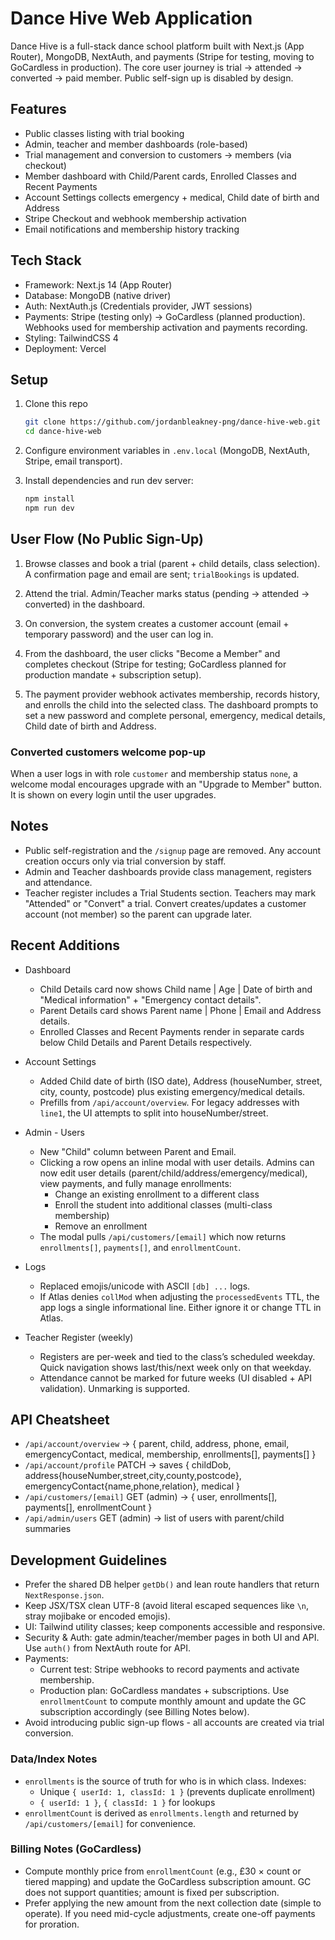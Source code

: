 # Dance Hive Web Application

 Dance Hive is a full-stack dance school platform built with Next.js (App Router), MongoDB, NextAuth, and payments (Stripe for testing, moving to GoCardless in production). The core user journey is trial -> attended -> converted -> paid member. Public self-sign up is disabled by design.

## Features

- Public classes listing with trial booking
- Admin, teacher and member dashboards (role-based)
- Trial management and conversion to customers -> members (via checkout)
- Member dashboard with Child/Parent cards, Enrolled Classes and Recent Payments
- Account Settings collects emergency + medical, Child date of birth and Address
- Stripe Checkout and webhook membership activation
- Email notifications and membership history tracking

## Tech Stack

- Framework: Next.js 14 (App Router)
- Database: MongoDB (native driver)
- Auth: NextAuth.js (Credentials provider, JWT sessions)
- Payments: Stripe (testing only) → GoCardless (planned production). Webhooks used for membership activation and payments recording.
- Styling: TailwindCSS 4
- Deployment: Vercel

## Setup

1. Clone this repo
   ```bash
   git clone https://github.com/jordanbleakney-png/dance-hive-web.git
   cd dance-hive-web
   ```

2. Configure environment variables in `.env.local` (MongoDB, NextAuth, Stripe, email transport).

3. Install dependencies and run dev server:
   ```bash
   npm install
   npm run dev
   ```

## User Flow (No Public Sign-Up)

1) Browse classes and book a trial (parent + child details, class selection). A confirmation page and email are sent; `trialBookings` is updated.

2) Attend the trial. Admin/Teacher marks status (pending -> attended -> converted) in the dashboard.

3) On conversion, the system creates a customer account (email + temporary password) and the user can log in.

4) From the dashboard, the user clicks "Become a Member" and completes checkout (Stripe for testing; GoCardless planned for production mandate + subscription setup).

5) The payment provider webhook activates membership, records history, and enrolls the child into the selected class. The dashboard prompts to set a new password and complete personal, emergency, medical details, Child date of birth and Address.

### Converted customers welcome pop-up

When a user logs in with role `customer` and membership status `none`, a welcome modal encourages upgrade with an "Upgrade to Member" button. It is shown on every login until the user upgrades.

## Notes

- Public self-registration and the `/signup` page are removed. Any account creation occurs only via trial conversion by staff.
- Admin and Teacher dashboards provide class management, registers and attendance.
- Teacher register includes a Trial Students section. Teachers may mark "Attended" or "Convert" a trial. Convert creates/updates a customer account (not member) so the parent can upgrade later.

## Recent Additions

- Dashboard
  - Child Details card now shows Child name | Age | Date of birth and "Medical information" + "Emergency contact details".
  - Parent Details card shows Parent name | Phone | Email and Address details.
  - Enrolled Classes and Recent Payments render in separate cards below Child Details and Parent Details respectively.
- Account Settings
  - Added Child date of birth (ISO date), Address (houseNumber, street, city, county, postcode) plus existing emergency/medical details.
  - Prefills from `/api/account/overview`. For legacy addresses with `line1`, the UI attempts to split into houseNumber/street.
- Admin - Users
  - New "Child" column between Parent and Email.
  - Clicking a row opens an inline modal with user details. Admins can now edit user details (parent/child/address/emergency/medical), view payments, and fully manage enrollments:
    - Change an existing enrollment to a different class
    - Enroll the student into additional classes (multi-class membership)
    - Remove an enrollment
  - The modal pulls `/api/customers/[email]` which now returns `enrollments[]`, `payments[]`, and `enrollmentCount`.
- Logs
  - Replaced emojis/unicode with ASCII `[db] ...` logs.
  - If Atlas denies `collMod` when adjusting the `processedEvents` TTL, the app logs a single informational line. Either ignore it or change TTL in Atlas.

- Teacher Register (weekly)
  - Registers are per-week and tied to the class’s scheduled weekday. Quick navigation shows last/this/next week only on that weekday.
  - Attendance cannot be marked for future weeks (UI disabled + API validation). Unmarking is supported.

## API Cheatsheet

- `/api/account/overview` -> { parent, child, address, phone, email, emergencyContact, medical, membership, enrollments[], payments[] }
- `/api/account/profile` PATCH -> saves { childDob, address{houseNumber,street,city,county,postcode}, emergencyContact{name,phone,relation}, medical }
- `/api/customers/[email]` GET (admin) -> { user, enrollments[], payments[], enrollmentCount }
- `/api/admin/users` GET (admin) -> list of users with parent/child summaries

## Development Guidelines

- Prefer the shared DB helper `getDb()` and lean route handlers that return `NextResponse.json`.
- Keep JSX/TSX clean UTF-8 (avoid literal escaped sequences like `\n`, stray mojibake or encoded emojis).
- UI: Tailwind utility classes; keep components accessible and responsive.
- Security & Auth: gate admin/teacher/member pages in both UI and API. Use `auth()` from NextAuth route for API.
- Payments:
  - Current test: Stripe webhooks to record payments and activate membership.
  - Production plan: GoCardless mandates + subscriptions. Use `enrollmentCount` to compute monthly amount and update the GC subscription accordingly (see Billing Notes below).
- Avoid introducing public sign-up flows - all accounts are created via trial conversion.

### Data/Index Notes
- `enrollments` is the source of truth for who is in which class. Indexes:
  - Unique `{ userId: 1, classId: 1 }` (prevents duplicate enrollment)
  - `{ userId: 1 }`, `{ classId: 1 }` for lookups
- `enrollmentCount` is derived as `enrollments.length` and returned by `/api/customers/[email]` for convenience.

### Billing Notes (GoCardless)
- Compute monthly price from `enrollmentCount` (e.g., £30 × count or tiered mapping) and update the GoCardless subscription amount. GC does not support quantities; amount is fixed per subscription.
- Prefer applying the new amount from the next collection date (simple to operate). If you need mid-cycle adjustments, create one-off payments for proration.
